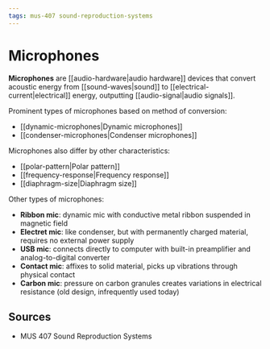 ```yaml
---
tags: mus-407 sound-reproduction-systems
---
```


# Microphones

**Microphones** are [[audio-hardware|audio hardware]] devices that convert acoustic energy from [[sound-waves|sound]] to [[electrical-current|electrical]] energy, outputting [[audio-signal|audio signals]].

Prominent types of microphones based on method of conversion:

- [[dynamic-microphones|Dynamic microphones]]
- [[condenser-microphones|Condenser microphones]]

Microphones also differ by other characteristics:

- [[polar-pattern|Polar pattern]]
- [[frequency-response|Frequency response]]
- [[diaphragm-size|Diaphragm size]]

Other types of microphones:

- **Ribbon mic**: dynamic mic with conductive metal ribbon suspended in magnetic field
- **Electret mic**: like condenser, but with permanently charged material, requires no external power supply
- **USB mic**: connects directly to computer with built-in preamplifier and analog-to-digital converter
- **Contact mic**: affixes to solid material, picks up vibrations through physical contact
- **Carbon mic**: pressure on carbon granules creates variations in electrical resistance (old design, infrequently used today)

## Sources

- MUS 407 Sound Reproduction Systems
